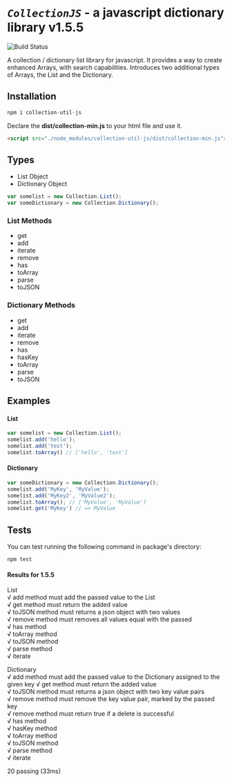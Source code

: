 # _`CollectionJS`_ - a javascript dictionary library v1.5.5
![Build Status](https://travis-ci.org/Konstantinos-infogeek/collectionjs.svg?branch=master)

A collection / dictionary list library for javascript. It provides a way to create enhanced Arrays, with search capabilities. Introduces two additional types of Arrays, the List and the Dictionary.

## Installation

```javascript
npm i collection-util-js
```
Declare the __dist/collection-min.js__ to your html file and use it.

```html
<script src="./node_modules/collection-util-js/dist/collection-min.js"></script>
```

## Types

- List Object
- Dictionary Object


```javascript
var somelist = new Collection.List();
var someDictionary = new Collection.Dictionary();
```

### List Methods

- get
- add
- iterate
- remove
- has
- toArray
- parse
- toJSON

### Dictionary Methods

- get
- add
- iterate
- remove
- has
- hasKey
- toArray
- parse
- toJSON


## Examples

#### List
```js
var somelist = new Collection.List();
somelist.add('hello');
somelist.add('test');
somelist.toArray() // ['hello', 'test']
```

#### Dictionary
```js
var someDictionary = new Collection.Dictionary();
somelist.add('MyKey', 'MyValue');
somelist.add('MyKey2', 'MyValue2');
somelist.toArray(); // ['MyValue', 'MyValue']
somelist.get('MyKey') // => MyValue
```

## Tests

You can test running the following command in package's directory: 

```
npm test
```
#### Results for 1.5.5

 List                                                                                
   √ add method must add the passed value to the List                                
   √ get method must return the added value                                          
   √ toJSON method must returns a json object with two values                        
   √ remove method must removes all values equal with the passed                     
   √ has method                                                                      
   √ toArray method                                                                  
   √ toJSON method                                                                   
   √ parse method                                                                    
   √ iterate                                                                         
                                                                                     
 Dictionary                                                                          
   √ add method must add the passed value to the Dictionary assigned to the given key
   √ get method must return the added value                                          
   √ toJSON method must returns a json object with two key value pairs               
   √ remove method must remove the key value pair, marked by the passed key          
   √ remove method must return true if a delete is successful                        
   √ has method                                                                      
   √ hasKey method                                                                   
   √ toArray method                                                                  
   √ toJSON method                                                                   
   √ parse method                                                                    
   √ iterate                                                                       
                                                                                     
                                                                                     
 20 passing (33ms)                                                                   
